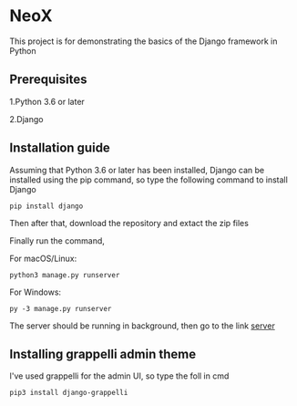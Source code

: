 # NeoX
This project is for demonstrating the basics of the Django framework in Python

## Prerequisites
  1.Python 3.6 or later
  
  2.Django

## Installation guide
Assuming that Python 3.6 or later has been installed, Django can be installed using the pip command, so type the following command to install Django

    pip install django

Then after that, download the repository and extact the zip files

Finally run the command,

For macOS/Linux:

    python3 manage.py runserver
    
For Windows:

    py -3 manage.py runserver
    
The server should be running in background, then go to the link [server](http://127.0.0.1:8000)
    
## Installing grappelli admin theme

I've used grappelli for the admin UI, so type the foll in cmd

    pip3 install django-grappelli